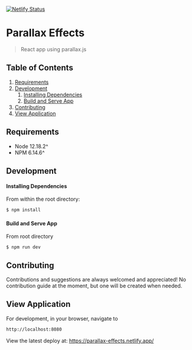 [![Netlify Status](https://api.netlify.com/api/v1/badges/1565336e-55bc-4a93-9b45-6159a6796a00/deploy-status)](https://app.netlify.com/sites/parallax-effects/deploys)

# Parallax Effects

> React app using parallax.js

## Table of Contents

1. [Requirements](#requirements)
1. [Development](#development)
    1. [Installing Dependencies](#installing-dependencies)
    1. [Build and Serve App](#build-and-serve-app)
1. [Contributing](#contributing)
1. [View Application](#view-application)

## Requirements

- Node 12.18.2^
- NPM 6.14.6^

## Development

#### Installing Dependencies

From within the root directory:

```sh
$ npm install
```

#### Build and Serve App
From root directory
```
$ npm run dev
```

## Contributing

Contributions and suggestions are always welcomed and appreciated! No contribution guide at the moment, but one will be created when needed.

## View Application
For development, in your browser, navigate to
```sh
http://localhost:8080
```

View the latest deploy at: https://parallax-effects.netlify.app/
